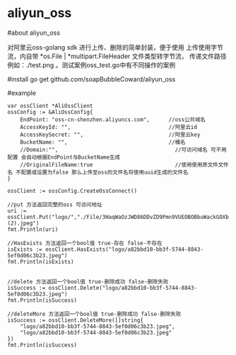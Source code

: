 # aliyun_oss

#about aliyun_oss

对阿里云oss-golang sdk 进行上传、删除的简单封装，便于使用
上传使用字节流，内自带 *os.File | *multipart.FileHeader 文件类型转字节流，
传递文件路径 例如：./test.png 。测试案例oss_test.go中有不同操作的案例

#install 
go get github.com/soapBubbleCoward/aliyun_oss

#example

    var ossClient *AliOssClient
	ossConfig := &AliOssConfig{
		EndPoint: "oss-cn-shenzhen.aliyuncs.com",      //oss公共域名
		AccessKeyId: "",                               //阿里云id
		AccessKeySecret: "",                           //阿里云key
		BucketName: "",                                //桶名
		//Domain:"",                                     //可访问域名 可不用配置 会自动根据EndPoint与BucketName生成
		//OriginalFileName:true                          //使用使用原文件文件名 不配置或设置为false 那么上传至oss的文件名将使用uuid生成的文件名
	}

	ossClient := ossConfig.CreateOssConnect()
    
    //put 方法返回完整的oss 可访问地址
	uri := ossClient.Put("logo/","./File/3HaqWaOzJWD86DDvZD9Pmn9VUEOBOBbuWackGOXb (2).jpeg")
    fmt.Println(uri)

    //HasExists 方法返回一个bool值 true-存在 false-不存在
    isExists := ossClient.HasExists("logo/a82bbd10-bb3f-5744-8843-5ef0d06c3b23.jpeg")
    fmt.Println(isExists)
    
    
    //delete 方法返回一个bool值 true-删除成功 false-删除失败
    isSuccess := ossClient.Delete("logo/a82bbd10-bb3f-5744-8843-5ef0d06c3b23.jpeg")
    fmt.Println(isSuccess)
    
    //deleteMore 方法返回一个bool值 true-删除成功 false-删除失败
    isSuccess := ossClient.DeleteMore([]string{
        "logo/a82bbd10-bb3f-5744-8843-5ef0d06c3b23.jpeg",
        "logo/a82bbd10-bb3f-5744-8843-5ef0d06c3b23.jpeg"
    })
    fmt.Println(isSuccess)
	



